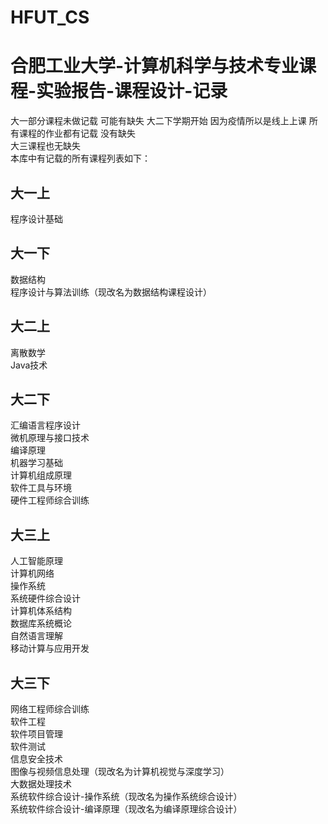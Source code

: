 # HFUT_CS
合肥工业大学-计算机科学与技术专业课程-实验报告-课程设计-记录
=

大一部分课程未做记载 可能有缺失 
大二下学期开始 因为疫情所以是线上上课 所有课程的作业都有记载 没有缺失  
大三课程也无缺失  
本库中有记载的所有课程列表如下：  

大一上  
-
程序设计基础  

大一下  
-
数据结构  
程序设计与算法训练（现改名为数据结构课程设计）  

大二上
-
离散数学  
Java技术  

大二下  
-
汇编语言程序设计  
微机原理与接口技术  
编译原理  
机器学习基础  
计算机组成原理  
软件工具与环境  
硬件工程师综合训练  

大三上  
-
人工智能原理  
计算机网络  
操作系统  
系统硬件综合设计  
计算机体系结构  
数据库系统概论  
自然语言理解  
移动计算与应用开发  

大三下
-
网络工程师综合训练  
软件工程  
软件项目管理  
软件测试  
信息安全技术  
图像与视频信息处理（现改名为计算机视觉与深度学习）  
大数据处理技术  
系统软件综合设计-操作系统（现改名为操作系统综合设计）  
系统软件综合设计-编译原理（现改名为编译原理综合设计）  
